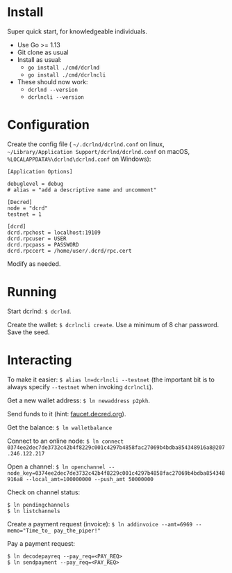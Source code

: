 # Install

Super quick start, for knowledgeable individuals.

- Use Go >= 1.13
- Git clone as usual
- Install as usual:
  - `go install ./cmd/dcrlnd`
  - `go install ./cmd/dcrlncli`
- These should now work:
  - `dcrlnd --version`
  - `dcrlncli --version`

# Configuration

Create the config file ( `~/.dcrlnd/dcrlnd.conf` on linux,
`~/Library/Application Support/dcrlnd/dcrlnd.conf` on macOS,
`%LOCALAPPDATA%\dcrlnd\dcrlnd.conf` on Windows):

```
[Application Options]

debuglevel = debug
# alias = "add a descriptive name and uncomment"

[Decred]
node = "dcrd"
testnet = 1

[dcrd]
dcrd.rpchost = localhost:19109
dcrd.rpcuser = USER
dcrd.rpcpass = PASSWORD
dcrd.rpccert = /home/user/.dcrd/rpc.cert
```

Modify as needed.

# Running

Start dcrlnd: `$ dcrlnd`.

Create the wallet: `$ dcrlncli create`. Use a minimum of 8 char password. Save the seed.

# Interacting

To make it easier: `$ alias ln=dcrlncli --testnet` (the important bit is to always specify `--testnet` when invoking `dcrlncli`).

Get a new wallet address: `$ ln newaddress p2pkh`.

Send funds to it (hint: [faucet.decred.org](https://faucet.decred.org)).

Get the balance: `$ ln walletbalance`

Connect to an online node: `$ ln connect 0374ee2dec7de3732c42b4f8229c001c4297b4858fac27069b4bdba854348916a8@207.246.122.217`

Open a channel: `$ ln openchannel --node_key=0374ee2dec7de3732c42b4f8229c001c4297b4858fac27069b4bdba854348916a8 --local_amt=100000000 --push_amt 50000000`

Check on channel status:

```
$ ln pendingchannels
$ ln listchannels
```

Create a payment request (invoice): `$ ln addinvoice --amt=6969 --memo="Time_to_ pay_the_piper!"`

Pay a payment request:

```
$ ln decodepayreq --pay_req=<PAY_REQ>
$ ln sendpayment --pay_req=<PAY_REQ>
```
